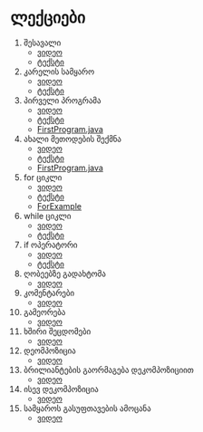 # ლექციები
1. შესავალი
    * [ვიდეო](list.md)
    * [ტექსტი](lectures/1-intro/1-intro.md)
2. კარელის სამყარო
    * [ვიდეო](https://youtu.be/OufOzpYLa_s)
    * [ტექსტი](lectures/2-karel-world/2-karel-world.md)
3. პირველი პროგრამა
    * [ვიდეო](https://youtu.be/VUw-K7lfnmg)
    * [ტექსტი](lectures/3-first-program/3-first-program.md)
    * [FirstProgram.java](lectures/3-first-program/FirstProgram.java)
4. ახალი მეთოდების შექმნა
    * [ვიდეო](https://youtu.be/OAZq-xENryk)
    * [ტექსტი](lectures/4-new-methods/4-new-methods.md)
    * [FirstProgram.java](lectures/4-new-methods/FirstProgram.java)
5. for ციკლი
    * [ვიდეო](https://youtu.be/NuNv_NmDeH4)
    * [ტექსტი](lectures/5-for-loop/5-for-loop.md)
    * [ForExample](lectures/5-for-loop/ForExample.java)
6. while ციკლი
    * [ვიდეო](https://youtu.be/hgi3GO-kgXA)
    * [ტექსტი](lectures/6-while-loop/6-while-loop.md)
7. if ოპერატორი
    * [ვიდეო](https://youtu.be/Rw6buz96ZDg)
    * [ტექსტი](lectures/6-while-loop/6-while-loop.md)
8. ღობეებზე გადახტომა
    * [ვიდეო](https://youtu.be/YHHl52UGuZE)
9. კომენტარები
    * [ვიდეო](https://youtu.be/jmUlAXJ9grI)
10. გამეორება
    * [ვიდეო](https://youtu.be/5yXcBwLp57I)
11. ხშირი შეცდომები
    * [ვიდეო](https://youtu.be/GM-ffO9vHo4)
12. დეომპოზიცია
    * [ვიდეო](https://youtu.be/dHuciVahtYI)
13. ბრილიანტების გაორმაგება დეკომპოზიციით
    * [ვიდეო](https://youtu.be/gtCLBcVo74I)
14. ისევ დეკომპოზიცია
    * [ვიდეო](https://youtu.be/S0vZM7HuzmY)
15. სამყაროს გასუფთავების ამოცანა
    * [ვიდეო](https://youtu.be/VvDsN1K8v9U)
